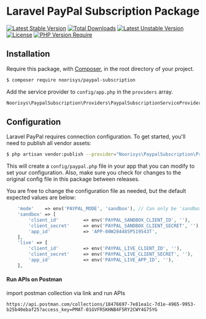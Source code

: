 # Laravel PayPal Subscription Package

[![Latest Stable Version](http://poser.pugx.org/phpunit/phpunit/v)](https://packagist.org/packages/phpunit/phpunit) [![Total Downloads](http://poser.pugx.org/phpunit/phpunit/downloads)](https://packagist.org/packages/phpunit/phpunit) [![Latest Unstable Version](http://poser.pugx.org/phpunit/phpunit/v/unstable)](https://packagist.org/packages/phpunit/phpunit) [![License](http://poser.pugx.org/phpunit/phpunit/license)](https://packagist.org/packages/phpunit/phpunit) [![PHP Version Require](http://poser.pugx.org/phpunit/phpunit/require/php)](https://packagist.org/packages/phpunit/phpunit)

## Installation
Require this package, with [Composer](https://packagist.org/), in the root directory of your project.

```bash
$ composer require noorisys/paypal-subscription
```

Add the service provider to `config/app.php` in the `providers` array.

```php
Noorisys\PaypalSubscription\Providers\PaypalSubscriptionServiceProvider::class,
```

## Configuration

Laravel PayPal requires connection configuration. To get started, you'll need to publish all vendor assets:

```bash
$ php artisan vendor:publish --provider="Noorisys\PaypalSubscription\Providers\PaypalSubscriptionServiceProvider" --force
```

This will create a `config/paypal.php` file in your app that you can modify to set your configuration. Also, make sure you check for changes to the original config file in this package between releases.

You are free to change the configuration file as needed, but the default expected values are below:

```php
    'mode'    => env('PAYPAL_MODE', 'sandbox'), // Can only be 'sandbox' Or 'live'. If empty or invalid, 'live' will be used.
    'sandbox' => [
        'client_id'         => env('PAYPAL_SANDBOX_CLIENT_ID', ''),
        'client_secret'     => env('PAYPAL_SANDBOX_CLIENT_SECRET', ''),
        'app_id'            => 'APP-80W284485P519543T',
    ],
    'live' => [
        'client_id'         => env('PAYPAL_LIVE_CLIENT_ID', ''),
        'client_secret'     => env('PAYPAL_LIVE_CLIENT_SECRET', ''),
        'app_id'            => env('PAYPAL_LIVE_APP_ID', ''),
    ],
```

#### Run APIs on Postman

import postman collection via link and run APIs 
```
https://api.postman.com/collections/18476697-7e81ea1c-7d1e-4965-9953-b25b40ebaf25?access_key=PMAT-01GVFRSKHNB4F5RY2CWY4G75YG
```

